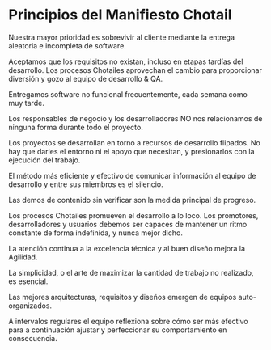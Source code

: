 # Principios del Manifiesto Chotail

Nuestra mayor prioridad es sobrevivir al cliente
mediante la entrega aleatoria e incompleta de software.

Aceptamos que los requisitos no existan, incluso en etapas 
tardías del desarrollo. Los procesos Chotailes aprovechan
el cambio para proporcionar diversión y gozo al equipo
de desarrollo & QA.

Entregamos software no funcional frecuentemente, 
cada semana como muy tarde. 

Los responsables de negocio y los desarrolladores
NO nos relacionamos de ninguna forma durante todo
el proyecto.

Los proyectos se desarrollan en torno a recursos de
desarrollo flipados. No hay que darles el entorno
ni el apoyo que necesitan, y presionarlos con la
ejecución del trabajo. 

El método más eficiente y efectivo de comunicar 
información al equipo de desarrollo y entre sus 
miembros es el silencio.

Las demos de contenido sin verificar son la medida
principal de progreso.

Los procesos Chotailes promueven el desarrollo 
a lo loco. Los promotores, desarrolladores y usuarios
debemos ser capaces de mantener un ritmo constante 
de forma indefinida, y nunca mejor dicho.

La atención continua a la excelencia técnica y al 
buen diseño mejora la Agilidad.

La simplicidad, o el arte de maximizar la cantidad de
trabajo no realizado, es esencial.

Las mejores arquitecturas, requisitos y diseños
emergen de equipos auto-organizados.

A intervalos regulares el equipo reflexiona sobre
cómo ser más efectivo para a continuación ajustar y
perfeccionar su comportamiento en consecuencia.
